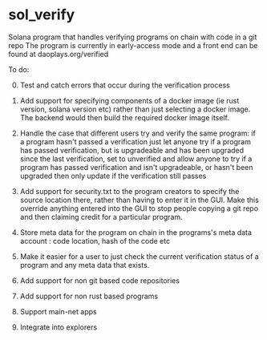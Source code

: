 # sol_verify
Solana program that handles verifying programs on chain with code in a git repo
The program is currently in early-access mode and a front end can be found at daoplays.org/verified

To do:

0) Test and catch errors that occur during the verification process

1) Add support for specifying components of a docker image (ie rust version, solana version etc) rather than just selecting a docker image.  The backend would then build the required docker image itself.

2) Handle the case that different users try and verify the same program:
    if a program hasn't passed a verification just let anyone try
    if a program has passed verification, but is upgradeable and has been upgraded since the last verification, set to unverified and allow anyone to try
    if a program has passed verification and isn't upgradeable, or hasn't been upgraded then only update if the verification still passes
    
3) Add support for security.txt to the program creators to specify the source location there, rather than having to enter it in the GUI.  Make this override anything entered into the GUI to stop people copying a git repo and then claiming credit for a particular program.

4) Store meta data for the program on chain in the programs's meta data account : code location, hash of the code etc

5) Make it easier for a user to just check the current verification status of a program and any meta data that exists.

6) Add support for non git based code repositories

7) Add support for non rust based programs

8) Support main-net apps

9) Integrate into explorers
